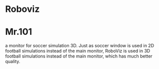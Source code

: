 # Roboviz
# Mr.101
a monitor for soccer simulation 3D. Just as soccer window is used in 2D football simulations instead of the main monitor, RoboViz is used in 3D football simulations instead of the main monitor, which has much better quality.

